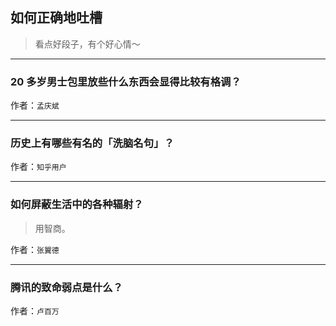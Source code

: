 ## 如何正确地吐槽

> 看点好段子，有个好心情～


 
---

### 20 多岁男士包里放些什么东西会显得比较有格调？

> 


作者：`孟庆斌`

---

### 历史上有哪些有名的「洗脑名句」？

> 


作者：`知乎用户`

---

### 如何屏蔽生活中的各种辐射？

> 用智商。


作者：`张翼德`

---

### 腾讯的致命弱点是什么？

> 


作者：`卢百万`